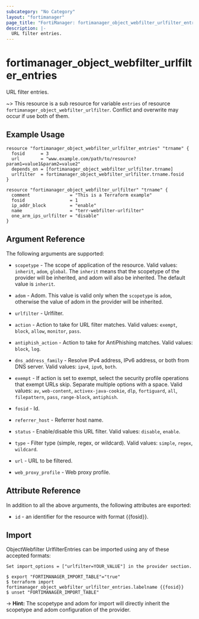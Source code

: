 ```yaml
---
subcategory: "No Category"
layout: "fortimanager"
page_title: "FortiManager: fortimanager_object_webfilter_urlfilter_entries"
description: |-
  URL filter entries.
---
```


# fortimanager_object_webfilter_urlfilter_entries
URL filter entries.

~> This resource is a sub resource for variable `entries` of resource `fortimanager_object_webfilter_urlfilter`. Conflict and overwrite may occur if use both of them.



## Example Usage

```hcl
resource "fortimanager_object_webfilter_urlfilter_entries" "trname" {
  fosid      = 3
  url        = "www.example.com/path/to/resource?param1=value1&param2=value2"
  depends_on = [fortimanager_object_webfilter_urlfilter.trname]
  urlfilter  = fortimanager_object_webfilter_urlfilter.trname.fosid
}

resource "fortimanager_object_webfilter_urlfilter" "trname" {
  comment               = "This is a Terraform example"
  fosid                 = 1
  ip_addr_block         = "enable"
  name                  = "terr-webfilter-urlfilter"
  one_arm_ips_urlfilter = "disable"
}
```

## Argument Reference


The following arguments are supported:

* `scopetype` - The scope of application of the resource. Valid values: `inherit`, `adom`, `global`. The `inherit` means that the scopetype of the provider will be inherited, and adom will also be inherited. The default value is `inherit`.
* `adom` - Adom. This value is valid only when the `scopetype` is `adom`, otherwise the value of adom in the provider will be inherited.
* `urlfilter` - Urlfilter.

* `action` - Action to take for URL filter matches. Valid values: `exempt`, `block`, `allow`, `monitor`, `pass`.

* `antiphish_action` - Action to take for AntiPhishing matches. Valid values: `block`, `log`.

* `dns_address_family` - Resolve IPv4 address, IPv6 address, or both from DNS server. Valid values: `ipv4`, `ipv6`, `both`.

* `exempt` - If action is set to exempt, select the security profile operations that exempt URLs skip. Separate multiple options with a space. Valid values: `av`, `web-content`, `activex-java-cookie`, `dlp`, `fortiguard`, `all`, `filepattern`, `pass`, `range-block`, `antiphish`.

* `fosid` - Id.
* `referrer_host` - Referrer host name.
* `status` - Enable/disable this URL filter. Valid values: `disable`, `enable`.

* `type` - Filter type (simple, regex, or wildcard). Valid values: `simple`, `regex`, `wildcard`.

* `url` - URL to be filtered.
* `web_proxy_profile` - Web proxy profile.


## Attribute Reference

In addition to all the above arguments, the following attributes are exported:
* `id` - an identifier for the resource with format {{fosid}}.

## Import

ObjectWebfilter UrlfilterEntries can be imported using any of these accepted formats:
```
Set import_options = ["urlfilter=YOUR_VALUE"] in the provider section.

$ export "FORTIMANAGER_IMPORT_TABLE"="true"
$ terraform import fortimanager_object_webfilter_urlfilter_entries.labelname {{fosid}}
$ unset "FORTIMANAGER_IMPORT_TABLE"
```
-> **Hint:** The scopetype and adom for import will directly inherit the scopetype and adom configuration of the provider.
